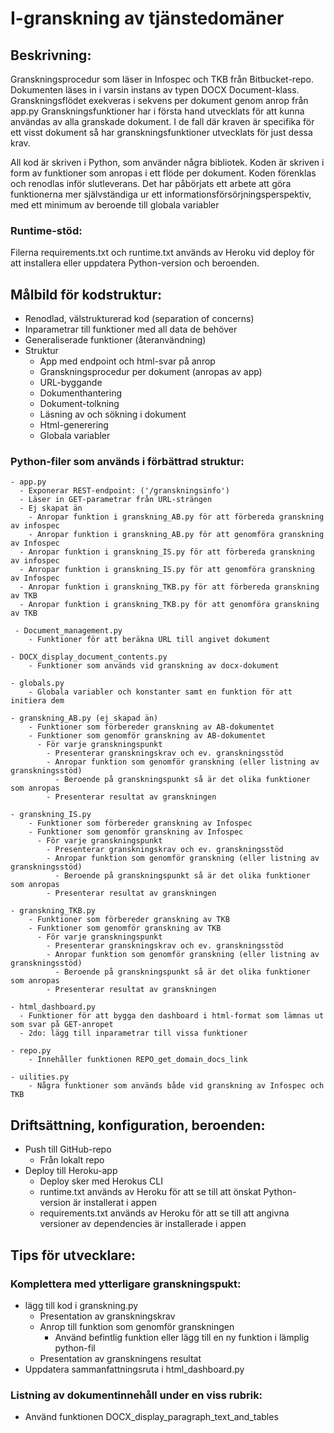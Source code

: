 # I-granskning av tjänstedomäner

## Beskrivning:
Granskningsprocedur som läser in Infospec och TKB från Bitbucket-repo.
Dokumenten läses in i varsin instans av typen DOCX Document-klass. 
Granskningsflödet exekveras i sekvens per dokument genom anrop från app.py 
Granskningsfunktioner har i första hand utvecklats för att kunna användas av alla granskade dokument. 
I de fall där kraven är specifika för ett visst dokument så har granskningsfunktioner utvecklats för just dessa krav.

All kod är skriven i Python, som använder några bibliotek.
Koden är skriven i form av funktioner som anropas i ett flöde per dokument. 
Koden förenklas och renodlas inför slutleverans. 
Det har påbörjats ett arbete att göra funktionerna mer självständiga
ur ett informationsförsörjningsperspektiv, med ett minimum av beroende till globala variabler

### Runtime-stöd:
Filerna requirements.txt och runtime.txt används av Heroku vid deploy 
för att installera eller uppdatera Python-version och beroenden.


## Målbild för kodstruktur:
- Renodlad, välstrukturerad kod (separation of concerns)
- Inparametrar till funktioner med all data de behöver
- Generaliserade funktioner (återanvändning)
- Struktur
  - App med endpoint och html-svar på anrop
  - Granskningsprocedur per dokument (anropas av app)
  - URL-byggande
  - Dokumenthantering
  - Dokument-tolkning
  - Läsning av och sökning i dokument
  - Html-generering
  - Globala variabler
### Python-filer som används i förbättrad struktur:
```
- app.py
  - Exponerar REST-endpoint: ('/granskningsinfo')
  - Läser in GET-parametrar från URL-strängen
  - Ej skapat än
    - Anropar funktion i granskning_AB.py för att förbereda granskning av infospec
    - Anropar funktion i granskning_AB.py för att genomföra granskning av Infospec
  - Anropar funktion i granskning_IS.py för att förbereda granskning av infospec
  - Anropar funktion i granskning_IS.py för att genomföra granskning av Infospec
  - Anropar funktion i granskning_TKB.py för att förbereda granskning av TKB
  - Anropar funktion i granskning_TKB.py för att genomföra granskning av TKB
 
 - Document_management.py
    - Funktioner för att beräkna URL till angivet dokument
    
- DOCX_display_document_contents.py
    - Funktioner som används vid granskning av docx-dokument

- globals.py
    - Globala variabler och konstanter samt en funktion för att initiera dem

- granskning_AB.py (ej skapad än)
    - Funktioner som förbereder granskning av AB-dokumentet
    - Funktioner som genomför granskning av AB-dokumentet
      - För varje granskningspunkt
        - Presenterar granskningskrav och ev. granskningsstöd
        - Anropar funktion som genomför granskning (eller listning av granskningsstöd)
          - Beroende på granskningspunkt så är det olika funktioner som anropas 
        - Presenterar resultat av granskningen
        
- granskning_IS.py
    - Funktioner som förbereder granskning av Infospec
    - Funktioner som genomför granskning av Infospec
      - För varje granskningspunkt
        - Presenterar granskningskrav och ev. granskningsstöd
        - Anropar funktion som genomför granskning (eller listning av granskningsstöd)
          - Beroende på granskningspunkt så är det olika funktioner som anropas 
        - Presenterar resultat av granskningen

- granskning_TKB.py
    - Funktioner som förbereder granskning av TKB
    - Funktioner som genomför granskning av TKB
      - För varje granskningspunkt
        - Presenterar granskningskrav och ev. granskningsstöd
        - Anropar funktion som genomför granskning (eller listning av granskningsstöd)
          - Beroende på granskningspunkt så är det olika funktioner som anropas 
        - Presenterar resultat av granskningen

- html_dashboard.py
  - Funktioner för att bygga den dashboard i html-format som lämnas ut som svar på GET-anropet
  - 2do: lägg till inparametrar till vissa funktioner 

- repo.py
    - Innehåller funktionen REPO_get_domain_docs_link
    
- uilities.py
    - Några funktioner som används både vid granskning av Infospec och TKB

```


## Driftsättning, konfiguration, beroenden:
- Push till GitHub-repo
  - Från lokalt repo
- Deploy till Heroku-app
  - Deploy sker med Herokus CLI 
  - runtime.txt används av Heroku för att se till att önskat Python-version är installerat i appen
  - requirements.txt används av Heroku för att se till att angivna versioner av dependencies är installerade i appen

## Tips för utvecklare:
### Komplettera med ytterligare granskningspukt:
- lägg till kod i granskning.py
  - Presentation av granskningskrav
  - Anrop till funktion som genomför granskningen
    - Använd befintlig funktion eller lägg till en ny funktion i lämplig python-fil
  - Presentation av granskningens resultat
- Uppdatera sammanfattningsruta i html_dashboard.py

### Listning av dokumentinnehåll under en viss rubrik:
- Använd funktionen DOCX_display_paragraph_text_and_tables